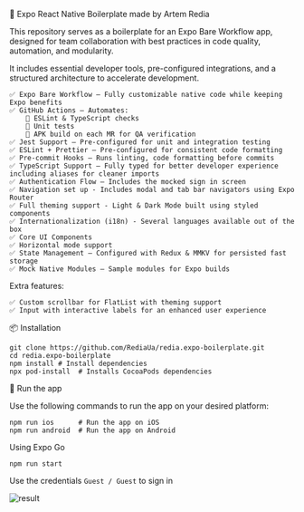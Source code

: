 🚀 Expo React Native Boilerplate made by Artem Redia

This repository serves as a boilerplate for an Expo Bare Workflow app, designed for team collaboration with best practices in code quality, automation, and modularity.

It includes essential developer tools, pre-configured integrations, and a structured architecture to accelerate development.

    ✅ Expo Bare Workflow – Fully customizable native code while keeping Expo benefits
    ✅ GitHub Actions – Automates:
        🔹 ESLint & TypeScript checks
        🔹 Unit tests
        🔹 APK build on each MR for QA verification
    ✅ Jest Support – Pre-configured for unit and integration testing
    ✅ ESLint + Prettier – Pre-configured for consistent code formatting
    ✅ Pre-commit Hooks – Runs linting, code formatting before commits
    ✅ TypeScript Support – Fully typed for better developer experience including aliases for cleaner imports
    ✅ Authentication Flow – Includes the mocked sign in screen
    ✅ Navigation set up - Includes modal and tab bar navigators using Expo Router
    ✅ Full theming support - Light & Dark Mode built using styled components
    ✅ Internationalization (i18n) - Several languages available out of the box
    ✅ Core UI Components
    ✅ Horizontal mode support
    ✅ State Management – Configured with Redux & MMKV for persisted fast storage
    ✅ Mock Native Modules – Sample modules for Expo builds

Extra features:

    ✅ Custom scrollbar for FlatList with theming support
    ✅ Input with interactive labels for an enhanced user experience

📦 Installation

```
git clone https://github.com/RediaUa/redia.expo-boilerplate.git
cd redia.expo-boilerplate
npm install # Install dependencies
npx pod-install  # Installs CocoaPods dependencies
```

🚀 Run the app

Use the following commands to run the app on your desired platform:

```
npm run ios      # Run the app on iOS
npm run android  # Run the app on Android
```

Using Expo Go

```
npm run start
```

Use the credentials `Guest / Guest` to sign in

![result](https://github.com/user-attachments/assets/d3e98039-7619-424f-9e4c-d5e7f7b3c0d0)
